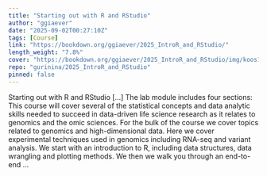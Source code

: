 ```yaml
---
title: "Starting out with R and RStudio"
author: "ggiaever"
date: "2025-09-02T00:27:10Z"
tags: [Course]
link: "https://bookdown.org/ggiaever/2025_IntroR_and_RStudio/"
length_weight: "7.8%"
cover: "https://bookdown.org/ggiaever/2025_IntroR_and_RStudio/img/koos10.png"
repo: "gurinina/2025_IntroR_and_RStudio"
pinned: false
---
```


Starting out with R and RStudio [...] The lab module includes four sections: This course will cover several of the statistical concepts and data analytic skills needed to succeed in data-driven life science research as it relates to genomics and the omic sciences. For the bulk of the course we cover topics related to genomics and high-dimensional data. Here we cover experimental techniques used in genomics including RNA-seq and variant analysis. We start with an introduction to R, including data structures, data wrangling and plotting methods. We then we walk you through an end-to-end ...
